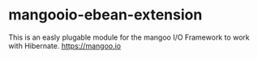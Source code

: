 # mangooio-ebean-extension
This is an easly plugable module for the mangoo I/O Framework to work with Hibernate. https://mangoo.io
